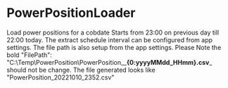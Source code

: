 # PowerPositionLoader
Load power positions for a cobdate
Starts from 23:00 on previous day till 22:00 today.
The extract schedule interval can be configured from app settings.
The file path is also setup from the app settings.
Please Note the bold "FilePath": "C:\\Temp\\PowerPosition\\PowerPosition__**{0:yyyyMMdd_HHmm}.csv**_ should not be change.
The file generated looks like "PowerPosition_20221010_2352.csv"
